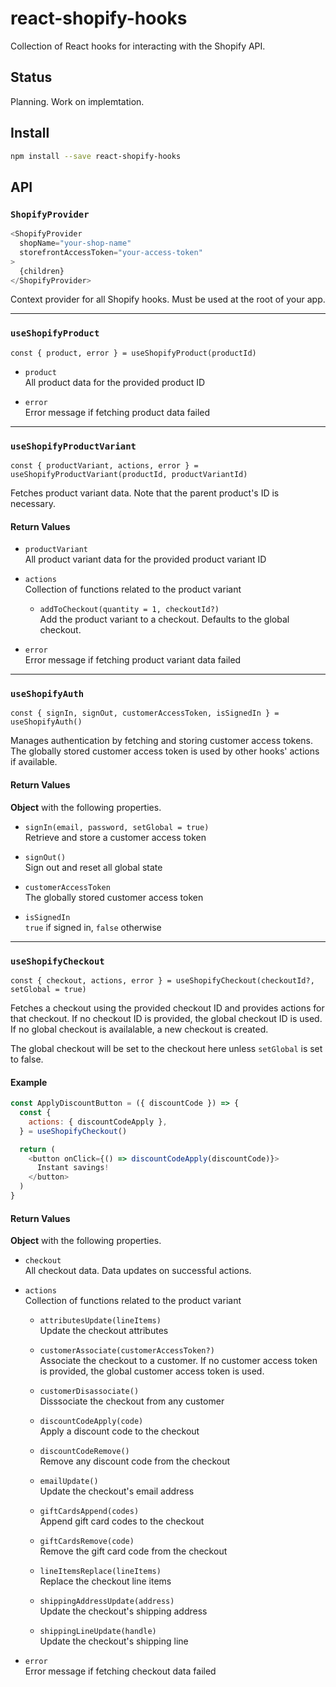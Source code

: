 # react-shopify-hooks

Collection of React hooks for interacting with the Shopify API.

## Status

Planning. Work on implemtation.

## Install

```sh
npm install --save react-shopify-hooks
```

## API

### `ShopifyProvider`

```js
<ShopifyProvider
  shopName="your-shop-name"
  storefrontAccessToken="your-access-token"
>
  {children}
</ShopifyProvider>
```

Context provider for all Shopify hooks. Must be used at the root of your app.

---

### `useShopifyProduct`

```
const { product, error } = useShopifyProduct(productId)
```

- `product`<br/>
  All product data for the provided product ID

- `error`<br/>
  Error message if fetching product data failed

---

### `useShopifyProductVariant`

```
const { productVariant, actions, error } = useShopifyProductVariant(productId, productVariantId)
```

Fetches product variant data. Note that the parent product's ID is necessary.

#### Return Values

- `productVariant`<br/>
  All product variant data for the provided product variant ID

- `actions`<br/>
  Collection of functions related to the product variant

  - `addToCheckout(quantity = 1, checkoutId?)`<br/>
    Add the product variant to a checkout. Defaults to the global checkout.

- `error`<br/>
  Error message if fetching product variant data failed

---

### `useShopifyAuth`

```
const { signIn, signOut, customerAccessToken, isSignedIn } = useShopifyAuth()
```

Manages authentication by fetching and storing customer access tokens. The
globally stored customer access token is used by other hooks' actions if
available.

#### Return Values

**Object** with the following properties.

- `signIn(email, password, setGlobal = true)`<br/>
  Retrieve and store a customer access token

- `signOut()`<br/>
  Sign out and reset all global state

- `customerAccessToken`<br/>
  The globally stored customer access token

- `isSignedIn`<br/>
  `true` if signed in, `false` otherwise

---

### `useShopifyCheckout`

```
const { checkout, actions, error } = useShopifyCheckout(checkoutId?, setGlobal = true)
```

Fetches a checkout using the provided checkout ID and provides actions for that
checkout. If no checkout ID is provided, the global checkout ID is used. If no
global checkout is availalable, a new checkout is created.

The global checkout will be set to the checkout here unless `setGlobal` is set
to false.

#### Example

```js
const ApplyDiscountButton = ({ discountCode }) => {
  const {
    actions: { discountCodeApply },
  } = useShopifyCheckout()

  return (
    <button onClick={() => discountCodeApply(discountCode)}>
      Instant savings!
    </button>
  )
}
```

#### Return Values

**Object** with the following properties.

- `checkout`<br/>
  All checkout data. Data updates on successful actions.

- `actions`<br/>
  Collection of functions related to the product variant

  - `attributesUpdate(lineItems)`<br/>
    Update the checkout attributes

  - `customerAssociate(customerAccessToken?)`<br />
    Associate the checkout to a customer. If no customer access token is
    provided, the global customer access token is used.

  - `customerDisassociate()`<br/>
    Disssociate the checkout from any customer

  - `discountCodeApply(code)`<br/>
    Apply a discount code to the checkout

  - `discountCodeRemove()`<br/>
    Remove any discount code from the checkout

  - `emailUpdate()`<br/>
    Update the checkout's email address

  - `giftCardsAppend(codes)`<br/>
    Append gift card codes to the checkout

  - `giftCardsRemove(code)`<br/>
    Remove the gift card code from the checkout

  - `lineItemsReplace(lineItems)`<br/>
    Replace the checkout line items

  - `shippingAddressUpdate(address)`<br/>
    Update the checkout's shipping address

  - `shippingLineUpdate(handle)`<br/>
    Update the checkout's shipping line

- `error`<br/>
  Error message if fetching checkout data failed
